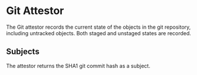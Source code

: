# Git Attestor

The Git attestor records the current state of the objects in the git repository, including untracked objects.
Both staged and unstaged states are recorded.


## Subjects

The attestor returns the SHA1 git commit hash as a subject.

